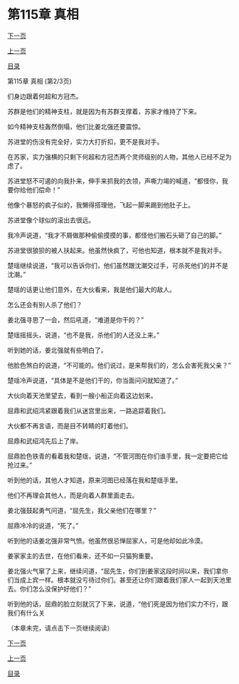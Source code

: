 <h1>第115章   真相</h1>
            <div><p><a href="./344_%E7%AC%AC115%E7%AB%A0_%E7%9C%9F%E7%9B%B8.md">下一页</a></p><p><a href="./342_%E7%AC%AC115%E7%AB%A0_%E7%9C%9F%E7%9B%B8.md">上一页</a></p><p><a href="../">目录</a></p></div>
            <div><p>第115章   真相 (第2/3页)</p><p>们身边跟着何超和方冠杰。</p><p>苏群是他们的精神支柱，就是因为有苏群支撑着，苏家才维持了下来。</p><p>如今精神支柱轰然倒塌，他们比姜北强还要震惊。</p><p>苏进堂的伤没有完全好，实力大打折扣，更不是我对手。</p><p>在苏家，实力强横的只剩下何超和方冠杰两个灵师级别的人物，其他人已经不足为虑了。</p><p>苏进堂怒不可遏的向我扑来，伸手来抓我的衣领，声嘶力竭的喊道，“都怪你，我要你给他们偿命！”</p><p>他像个暴怒的疯子似的，我懒得搭理他，飞起一脚来踢到他肚子上。</p><p>苏进堂像个球似的滚出去很远。</p><p>我冷声说道，“我才不屑做那种偷偷摸摸的事，都怪他们搬石头砸了自己的脚。”</p><p>苏进堂很狼狈的被人扶起来。他虽然快疯了，可他也知道，根本就不是我对手。</p><p>楚瑶继续说道，“我可以告诉你们，他们虽然跟沈潮交过手，可杀死他们的并不是沈潮。”</p><p>楚瑶的话更让他们意外，在大伙看来，我是他们最大的敌人。</p><p>怎么还会有别人杀了他们？</p><p>姜北强寻思了一会，然后吼道，“难道是你干的？”</p><p>楚瑶摇摇头，说道，“也不是我，杀他们的人还没上来。”</p><p>听到她的话，姜北强就有些明白了。</p><p>他脸色煞白的说道，“不可能的。他们说过，是来帮我们的，怎么会害死我父亲？”</p><p>楚瑶冷声说道，“具体是不是他们干的，你当面问问就知道了。”</p><p>大伙向着天池里望去，看到一艘小船正向着这边划来。</p><p>屈鼎和武绍鸿紧跟着我们从迷宫里出来，一路追踪着我们。</p><p>大伙都不再言语，而是目不转睛的盯着他们。</p><p>屈鼎和武绍鸿先后上了岸。</p><p>屈鼎脸色铁青的看着我和楚瑶，说道，“不管河图在你们谁手里，我一定要把它给抢过来。”</p><p>听到他的话，其他人才知道，原来河图已经落在我和楚瑶手里。</p><p>他们不再理会其他人，而是向着人群里面走去。</p><p>姜北强鼓起勇气问道，“屈先生，我父亲他们在哪里？”</p><p>屈鼎冷冷的说道，“死了。”</p><p>听到他的话姜北强非常气愤。他虽然很忌惮屈家人，可是他却如此冷漠。</p><p>姜家家主的去世，在他们看来，还不如一只猫狗重要。</p><p>姜北强火气窜了上来，继续问道，“屈先生，你们到姜家这段时间以来，我们拿你们当成上宾一样。根本就没亏待过你们。甚至还让你们跟着我们家人一起到天池里去。你们怎么没保护好他们？”</p><p>听到他的话，屈鼎的脸立刻就沉了下来，说道，“他们死是因为他们实力不行，跟我们有什么关</p><p>（本章未完，请点击下一页继续阅读）</p></div>
            <div><p><a href="./344_%E7%AC%AC115%E7%AB%A0_%E7%9C%9F%E7%9B%B8.md">下一页</a></p><p><a href="./342_%E7%AC%AC115%E7%AB%A0_%E7%9C%9F%E7%9B%B8.md">上一页</a></p><p><a href="../">目录</a></p></div>